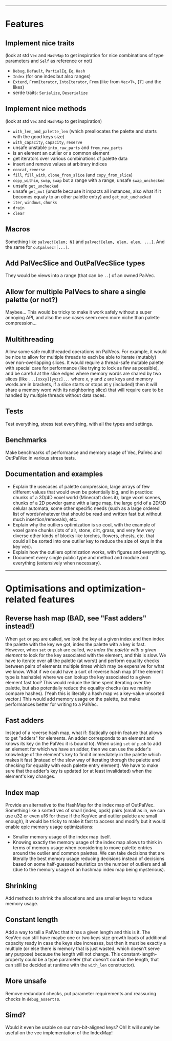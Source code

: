 
-----------------------------

# Features

## Implement nice traits
(look at std `Vec` and `HashMap` to get inspiration for nice combinations of type parameters and `Self` as reference or not)
- `Debug`, `Default`, `PartialEq`, `Eq`, `Hash`
- `Index` (for one index but also ranges)
- `Extend`, `FromIterator`, `IntoIterator`, `From` (like from `Vec<T>`, `[T]` and the likes)
- serde traits: `Serialize`, `Deserialize`

## Implement nice methods
(look at std `Vec` and `HashMap` to get inspiration)
- `with_len_and_palette_len` (which preallocates the palette and starts with the good keys size)
- `with_capacity`, `capacity`, `reserve`
- unsafe unstable `into_raw_parts` and `from_raw_parts`
- is an element an outlier or a common element
- get iterators over various combinations of palette data
- insert and remove values at arbitrary indices
- `concat`, `reverse`
- `fill`, `fill_with`, `clone_from_slice` (and `copy_from_slice`)
- `copy_within`, `swap`, `swap` but a range with a range, unsafe `swap_unchecked`
- unsafe `get_unchecked`
- unsafe `get_mut` (unsafe because it impacts all instances, also what if it becomes equaly to an other palette entry) and `get_mut_unchecked`
- `iter`, `windows`, `chunks`
- `drain`
- `clear`

## Macros
Something like `palvec![elem; N]` and `palvec![elem, elem, elem, ...]`.
And the same for `outpalvec![...]`.

## Add PalVecSlice and OutPalVecSlice types
They would be views into a range (that can be `..`) of an owned PalVec.

## Allow for multiple PalVecs to share a single palette (or not?)
Maybee... This would be tricky to make it work safely without a super annoying API, and also the use cases seem even more niche than palette compression...

## Multithreading
Allow some safe multithreaded operations on PalVecs.
For example, it would be nice to allow for multiple threads to each be able to iterate (mutably) over non-overlapping slices. It would require a thread-safe mutable palette with special care for performance (like trying to lock as few as possible), and be careful at the slice edges where memory words are shared by two slices (like `...[xxxy][yyzz]...` where x, y and z are keys and memory words are in brackets, if a slice starts or stops at y (included) then it will share a memory word with its neighboring slice) that will require care to be handled by multiple threads without data races.

## Tests
Test everything, stress test everything, with all the types and settings.

## Benchmarks
Make benchmarks of performance and memory usage of Vec, PalVec and OutPalVec in various stress tests.

## Documentation and examples
- Explain the usecases of palette compression, large arrays of few different values that would even be potentially big, and in practice: chunks of a 3D/4D voxel world (Minecraft does it), large voxel scenes, chunks of a 2D powder game with a large map, the large grid of a 2D/3D celular automata, some other specific needs (such as a large ordered list of words/whatever that should be read and written fast but without much insertion/removals), etc.
- Explain why the outliers optimization is so cool, with the example of voxel game chunks (lots of air, stone, dirt, grass, and very few very diverse other kinds of blocks like torches, flowers, chests, etc. that could all be sorted into one outlier key to reduce the size of keys in the key vec).
- Explain how the outliers optimization works, with figures and everything.
- Document every single public type and method and module and everything (extensively when necessary).

-----------------------------

# Optimisations and optimization-related features

## Reverse hash map (BAD, see "Fast adders" instead!)
When `get` or `pop` are called, we look the key at a given index and then index the palette with the key we got, index the palette with a key is fast. However, when `set` or `push` are called, we *index the palette with a given element* to look for the key associated with the element, and this is slow. We have to iterate over all the palette (at worst) and perform equality checks between pairs of elements multiple times which may be expensive for what we know.
What if we could have a sort of reverse hash map (if the element type is hashable) where we can lookup the key associated to a given element fast too? This would reduce the time spent iterating over the palette, but also potentially reduce the equality checks (as we mainly compare hashes). (Yeah this is literally a hash map vs a key-value unsorted vector.)
This would add memory usage on the palette, but make performances better for writing to a PalVec.

## Fast adders
Instead of a reverse hash map, what if:
Statically opt-in feature that allows to get "adders" for elements. An adder corresponds to an element and knows its key (in the PalVec it is bound to). When using `set` or `push` to add an element for which we have an adder, then we can use the adder's knowledge of the element's key to find it immediately in the palette which makes it fast (instead of the slow way of iterating thorugh the palette and checking for equality with each palette entry element). We have to make sure that the adder's key is updated (or at least invalidated) when the element's key changes.

## Index map
Provide an alternative to the HashMap for the index map of OutPalVec. Something like a sorted vec of small (index, opsk) pairs (small as in, we can use u32 or even u16 for these if the KeyVec and outlier palette are small enough), it would be tricky to make it fast to access and modify but it would enable epic memory usage optimizations:
- Smaller memory usage of the index map itself.
- Knowing exactly the memory usage of the index map allows to think in terms of memory usage when considering to move palette entries around the outlier and common palettes. We can take decisions that are literally the best memory usage reducing decisions instead of decisions based on some half-guessed heuristics on the number of outliers and all (due to the memory usage of an hashmap index map being mysterious).

## Shrinking
Add methods to shrink the allocations and use smaller keys to reduce memory usage.

## Constant length
Add a way to tell a PalVec that it has a given length and this is it. The KeyVec can still have maybe one or two keys size growth loads of additional capacity ready in case the keys size increases, but then it must be exactly a multiple (or else there is memory that is just wasted, which doesn't serve any purpose) because the length will not change. This constant-length-property could be a type parameter (that doesn't contain the length, that can still be decided at runtime with the `with_len` constructor).

## More unsafe
Remove redundant checks, put parameter requirements and reassuring checks in `debug_assert!`s.

## Simd?
Would it even be usable on our non-bit-aligned keys?
Oh! It will surely be useful on the vec implementation of the IndexMap!

